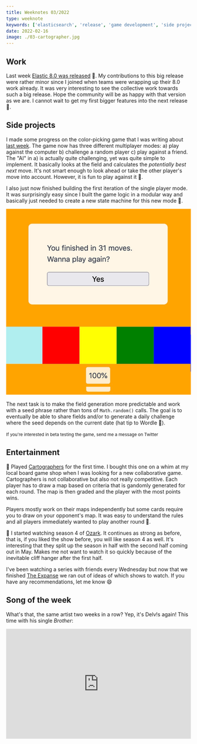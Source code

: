 ```yaml
---
title: Weeknotes 03/2022
type: weeknote
keywords: ['elasticsearch', 'release', 'game development', 'side project', 'cartographers']
date: 2022-02-16
image: ./03-cartographer.jpg
---
```


## Work

Last week [Elastic 8.0 was released](https://www.elastic.co/blog/whats-new-elastic-8-0-0) 🎉. My contributions to this big release were rather minor since I joined when teams were wrapping up their 8.0 work already. It was very interesting to see the collective work towards such a big release. Hope the community will be as happy with that version as we are. I cannot wait to get my first bigger features into the next release 🙌.

## Side projects

I made some progress on the color-picking game that I was writing about [last week](/weeknotes/2022/02). The game now has three different multiplayer modes: a) play against the computer b) challenge a random player c) play against a friend. The "AI" in a) is actually quite challenging, yet was quite simple to implement. It basically looks at the field and calculates the *potentially best next* move. It's not smart enough to look ahead or take the other player's move into account. However, it is fun to play against it 🤖.

I also just now finished building the first iteration of the single player mode. It was surprisingly easy since I built the game logic in a modular way and basically just needed to create a new state machine for this new mode 🎉.

![Single Player mode](./03-singleplayer.png)

The next task is to make the field generation more predictable and work with a seed phrase rather than tons of `Math.random()` calls. The goal is to eventually be able to share fields and/or to generate a daily challenge where the seed depends on the current date (hat tip to Wordle 👋).

<small>If you're interested in beta testing the game, send me a message on Twitter</small>


## Entertainment

🎲 Played [Cartographers](https://boardgamegeek.com/boardgame/263918/cartographers) for the first time. I bought this one on a whim at my local board game shop when I was looking for a new collaborative game. Cartographers is not collaborative but also not really competitive. Each player has to draw a map based on criteria that is gandomly generated for each round. The map is then graded and the player with the most points wins.

Players mostly work on their maps independently but some cards require you to draw on your opponent's map. It was easy to understand the rules and all players immediately wanted to play another round 🥳.

🍿 I started watching season 4 of [Ozark](https://en.wikipedia.org/wiki/Ozark_(TV_series)). It continues as strong as before, that is, if you liked the show before, you will like season 4 as well. It's interesting that they split up the season in half with the second half coming out in May. Makes me not want to watch it so quickly because of the inevitable cliff hanger after the first half.

I've been watching a series with friends every Wednesday but now that we finished [The Expanse](/weeknotes/2022/02) we ran out of ideas of which shows to watch. If you have any recommendations, let me know 😄

## Song of the week

What's that, the same artist two weeks in a row? Yep, it's Delv!s again! This time with his single *Brother*:

<iframe width="100%" height="300" scrolling="no" frameborder="no" loading="lazy" src="https://w.soundcloud.com/player/?url=https%3A//api.soundcloud.com/tracks/560562795&color=%23ff5500&auto_play=false&hide_related=false&show_comments=true&show_user=true&show_reposts=false&show_teaser=true&visual=true"></iframe>
